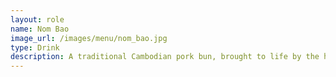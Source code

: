 ```yaml
---
layout: role
name: Nom Bao
image_url: /images/menu/nom_bao.jpg
type: Drink
description: A traditional Cambodian pork bun, brought to life by the hands of our primary funder, Rathanak.
---
```


